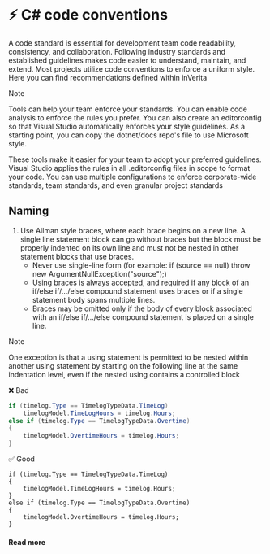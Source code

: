 # :zap: C# code conventions

A code standard is essential for development team code readability, consistency, and collaboration. Following industry standards and established guidelines makes code easier to understand, maintain, and extend. Most projects utilize code conventions to enforce a uniform style. Here you can find recommendations defined within inVerita

> [!NOTE]  
> Tools can help your team enforce your standards. You can enable code analysis to enforce the rules 
> you prefer. You can also create an editorconfig so that Visual Studio automatically enforces your 
> style guidelines. As a starting point, you can copy the dotnet/docs repo's file to use Microsoft style.
>  
> These tools make it easier for your team to adopt your preferred guidelines. Visual Studio applies 
> the rules in all .editorconfig files in scope to format your code. You can use multiple 
> configurations to enforce corporate-wide standards, team standards, and even granular project 
> standards

## Naming
1. Use Allman style braces, where each brace begins on a new line. A single line statement block can go without braces but the block must be properly indented on its own line and must not be nested in other statement blocks that use braces. 
    - Never use single-line form (for example: if (source == null) throw new ArgumentNullException("source");)
    - Using braces is always accepted, and required if any block of an if/else if/.../else compound statement uses braces or if a single statement body spans multiple lines.
    - Braces may be omitted only if the body of every block associated with an if/else if/.../else compound statement is placed on a single line.
> [!NOTE]
> One exception is that a using statement is permitted to be nested within another using
> statement by starting on the following line at the same indentation level, even if the
> nested using contains a controlled block

:x: Bad  

```csharp
if (timelog.Type == TimelogTypeData.TimeLog)
    timelogModel.TimeLogHours = timelog.Hours;
else if (timelog.Type == TimelogTypeData.Overtime)
{
    timelogModel.OvertimeHours = timelog.Hours;
}
```


:white_check_mark: Good  
```
if (timelog.Type == TimelogTypeData.TimeLog)
{
    timelogModel.TimeLogHours = timelog.Hours;
}
else if (timelog.Type == TimelogTypeData.Overtime)
{
    timelogModel.OvertimeHours = timelog.Hours;
}
```

#### Read more

